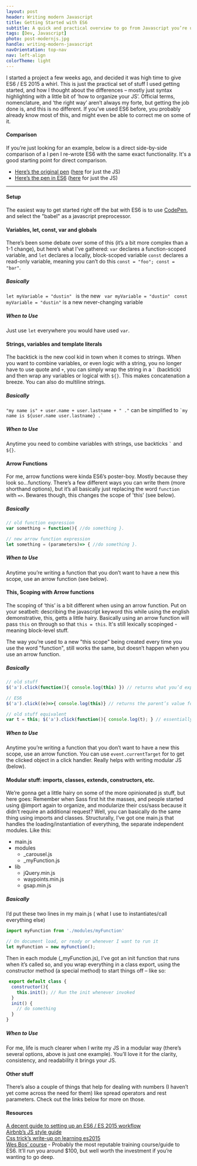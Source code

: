 ```yaml
---
layout: post
header: Writing modern Javascript
title: Getting Started with ES6
subtitle: A quick and practical overview to go from Javascript you’re used to writing the modern stuff ( ES6 & ES 2015 ). 
tags: [Dev, Javascript]
photo: post-modernjs.jpg
handle: writing-modern-javascript
navOrientation: top-nav
nav: left-align
colorTheme: light
---
```


I started a project a few weeks ago, and decided it was high time to give ES6 / ES 2015 a whirl. This is just the practical set of stuff I used getting started, and how I thought about the differences – mostly just syntax highlighting with a little bit of ‘how to organize your JS’. Official terms, nomenclature, and ‘the right way’ aren’t always my forte, but getting the job done is, and this is no different. If you’ve used ES6 before, you probably already know most of this, and might even be able to correct me on some of it. 

#### Comparison
If you’re just looking for an example, below is a direct side-by-side comparison of a I pen I re-wrote ES6 with the same exact functionality. It's a good starting point for direct comparison.

  * [Here’s the original pen](http://codepen.io/hans/pen/GqbmEZ) ([here](http://codepen.io/hans/pen/GqbmEZ) for just the JS) 
  * [Here’s the pen in ES6](http://codepen.io/hans/pen/pEoNAB) ([here](http://codepen.io/hans/pen/pEoNAB.js) for just the JS)


---

#### Setup
The easiest way to get started right off the bat with ES6 is to use [CodePen](https://blog.codepen.io/2015/05/19/babel-now-on-codepen-write-es6-javascript-and-react-jsx/), and select the "babel" as a javascript preprocessor.



#### Variables, let, const, var and globals
There’s been some debate over some of this (it’s a bit more complex than a 1-1 change), but here’s what I’ve gathered:
`var` declares a function-scoped variable, and
`let` declares a locally, block-scoped variable
`const` declares a read-only variable, meaning you can’t do this `const = "foo"; const = "bar"`.

##### Basically
`let myVariable = "dustin" ` is the new ` var myVariable = "dustin" `
`const myVariable = "dustin"` is a new never-changing variable

##### When to Use
Just use `let` everywhere you would have used `var`.

#### Strings, variables and template literals
The backtick is the new cool kid in town when it comes to strings.  When you want to combine variables, or even logic with a string, you no longer have to use quote and `+`, you can simply wrap the string in a `` ` `` (backtick) and then wrap any variables or logical with `${}`. This makes concatenation a breeze. You can also do multiline strings. 

##### Basically
`"my name is" + user.name + user.lastname + " ."` can be simplified to `` `my name is ${user.name user.lastname} .` `` 

##### When to Use 
Anytime you need to combine variables with strings, use backticks `` ` `` and `${}`.

#### Arrow Functions
For me, arrow functions were kinda ES6’s poster-boy. Mostly because they look so…functiony. There’s a few different ways you can write them (more shorthand options), but it’s all basically just replacing the word `function` with `=>`. Bewares though, this changes the scope of 'this' (see below).

##### Basically 
``` javascript
// old function expression
var something = function(){ //do something }.

// new arrow function expression
let something = (parameters)=> { //do something }.
```
##### When to Use 
Anytime you’re writing a function that you don’t want to have a new this scope, use an arrow function (see below).

#### This, Scoping with Arrow functions
The scoping of ‘this’ is a bit different when using an arrow function. Put on your seatbelt: describing the javascript keyword this while using the english demonstrative, this, getts a little hairy. Basically using an arrow function will pass `this` on through so that `this = this`. It's still lexically scopinged - meaning block-level stuff. 

The way you’re used to a new "this scope" being created every time you use the word "function", still works the same, but doesn’t happen when you use an arrow function. 

##### Basically 
``` javascript
// old stuff
$('a').click(function(){ console.log(this) }) // returns what you’d expect - what was clicked, in this case 'a'

// ES6
$('a').click((e)=>{ console.log(this)} // returns the parent’s value for 'this', e.currentTarget returns what was clicked

// old stuff equivalent
var t = this; $('a').click(function(){ console.log(t); } // essentially the same but without the messiness.
```

##### When to Use 
Anytime you’re writing a function that you don’t want to have a new this scope, use an arrow function. You can use `event.currentTarget` for to get the clicked object in a click handler. Really helps with writing modular JS (below).

#### Modular stuff: imports, classes, extends, constructors, etc.
We’re gonna get a little hairy on some of the more opinionated js stuff, but here goes: Remember when Sass first hit the masses, and people started using @import again to organize, and modularize their css/sass because it didn’t require an additional request? Well, you can basically do the same thing using imports and classes. Structurally, I’ve got one main.js that handles the loading/instantiation of everything, the separate independent modules. Like this: 

+ main.js 
+ modules
  + _carousel.js
  + _myFunction.js
+ lib 
  + jQuery.min.js
  + waypoints.min.js
  + gsap.min.js


##### Basically
I’d put these two lines in my main.js ( what I use to instantiates/call everything else)

``` javascript  
import myFunction from './modules/myFunction'

// On document load, or ready or whenever I want to run it
let myFunction = new myFunction();
```

Then in each module (_myFunction.js),  I’ve got an init function that runs when it’s called so, and you wrap everything in a class export, using the constructor method (a special method) to start things off – like so: 
``` javascript
 export default class {
  constructor(){
    this.init(); // Run the init whenever invoked
  }
  init() {
    // do something
  }
}
```


##### When to Use 
For me, life is much clearer when I write my JS in a modular way (there’s several options, above is just one example). You’ll love it for the clarity, consistency, and readability it brings your JS.

#### Other stuff
There’s also a couple of things that help for dealing with numbers (I haven’t yet come across the need for them) like spread operators and rest parameters. Check out the links below for more on those. 

#### Resources
[A decent guide to setting up an ES6 / ES 2015 workflow](https://www.sitepoint.com/setting-up-es6-project-using-babel-browserify/) <br />
[Airbnb’s JS style guide](https://github.com/airbnb/javascript)<br />
[Css trick’s write-up on learning es2015](https://css-tricks.com/lets-learn-es2015/)<br />
[Wes Bos’ course](https://es6.io/) - Probably the most reputable training course/guide to ES6. It’ll run you around $100, but well worth the investment if you’re wanting to go deep.
